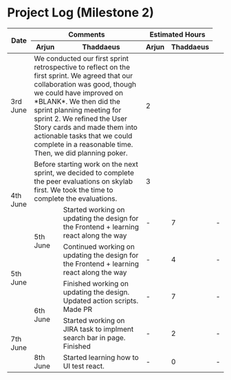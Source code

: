 # Project Log (Milestone 2)
<table class="tg"><thead>
  <tr>
    <th class="tg-0pky" rowspan="2">Date</th>
    <th class="tg-0pky" colspan="2">Comments</th>
    <th class="tg-0pky" colspan="2">Estimated Hours</th>
  </tr>
  <tr>
    <th class="tg-0pky">Arjun</th>
    <th class="tg-0pky">Thaddaeus</th>
    <th class="tg-0pky">Arjun</th>
    <th class="tg-0pky">Thaddaeus</th>
  </tr></thead>
<tbody>
  <tr>
    <td class="tg-0pky">3rd June</td>
    <td class="tg-0pky" colspan="2">We conducted our first sprint retrospective to reflect on the first sprint. We agreed that our collaboration was good, though we could have improved on *BLANK*. We then did the sprint planning meeting for sprint 2. We refined the User Story cards and made them into actionable tasks that we could complete in a reasonable time. Then, we did planning poker.</td>
    <td class="tg-0pky" colspan="2">2</td>
  </tr>
  <tr>
    <td class="tg-0pky" rowspan="2">4th June</td>
    <td class="tg-0pky" colspan="2">Before starting work on the next sprint, we decided to complete the peer evaluations on skylab first. We took the time to complete the evaluations.</td>
    <td class="tg-0pky" colspan="2">3</td>
  </tr>
  <tr>
    <td class="tg-0pky" rowspan="2">5th June</td>
    <td class="tg-0pky">Started working on updating the design for the Frontend + learning react along the way</td>
    <td>-</td>
    <td>7</td>
    <td>-</td>
  </tr>
  <tr>
    <td class="tg-0pky" rowspan="2">5th June</td>
    <td class="tg-0pky">Continued working on updating the design for the Frontend + learning react along the way</td>
    <td>-</td>
    <td>4</td>
    <td>-</td>
  </tr>
  <tr>
    <td class="tg-0pky" rowspan="2">6th June</td>
    <td class="tg-0pky">Finished working on updating the design. Updated action scripts. Made PR</td>
    <td>-</td>
    <td>7</td>
    <td>-</td>
  </tr>
  <tr>
    <td class="tg-0pky" rowspan="2">7th June</td>
    <td class="tg-0pky">Started working on JIRA task to implment search bar in page. Finished</td>
    <td>-</td>
    <td>2</td>
    <td>-</td>
  </tr>
  <tr>
    <td class="tg-0pky" rowspan="2">8th June</td>
    <td class="tg-0pky">Started learning how to UI test react.</td>
    <td>-</td>
    <td>0</td>
    <td>-</td>
  </tr>
</tbody></table>
